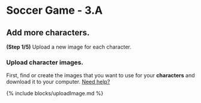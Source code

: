 # Soccer Game - 3.A

## Add more characters.

**(Step 1/5)** Upload a new image for each character.

### Upload character images.

First, find or create the images that you want to use for your **characters** and download it to your computer. [Need help?](/tutorials/images/)

{% include blocks/uploadImage.md %}
